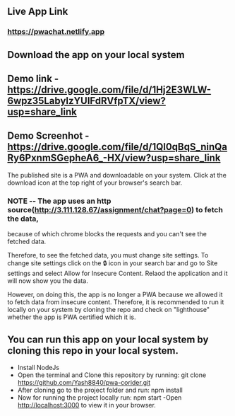 
## Live App Link 
### https://pwachat.netlify.app

## Download the app on your local system

## Demo link - https://drive.google.com/file/d/1Hj2E3WLW-6wpz35LabyIzYUIFdRVfpTX/view?usp=share_link
## Demo Screenhot - https://drive.google.com/file/d/1Ql0qBqS_ninQaRy6PxnmSGepheA6_-HX/view?usp=share_link

The published site is a PWA and downloadable on your system. Click at the download icon at the top right of your browser's search bar.

### NOTE -- The app uses an http source(http://3.111.128.67/assignment/chat?page=0) to fetch the data,
because of which chrome blocks the requests and you can't see the fetched data.

Therefore, to see the fetched data, you must change site settings.
To change site settings click on the 🔒 icon in your search bar and go to Site settings and select Allow for Insecure Content.
Relaod the application and it will now show you the data.

However, on doing this, the app is no longer a PWA because we allowed it to fetch data from insecure content. 
Therefore, it is recommended to run it locally on your system by cloning the repo and check on "lighthouse" whether the app is PWA certified which it is.

## You can run this app on your local system by cloning this repo in your local system.

- Install NodeJs
- Open the terminal and Clone this repository by running: git clone https://github.com/Yash8840/pwa-corider.git
- After cloning go to the project folder and run: npm install
- Now for running the project locally run: npm start
-Open [http://localhost:3000](http://localhost:3000) to view it in your browser.

#
